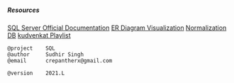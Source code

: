 ##### Resources
[SQL Server Official Documentation](https://docs.microsoft.com/en-us/sql/t-sql/language-reference?view=sql-server-ver15)
[ER Diagram Visualization](https://sqldbm.com/Home/)
[Normalization](https://www.essentialsql.com/database-normalization/)
[DB](https://github.com/crepantherx/db)
[kudvenkat Playlist](https://www.youtube.com/watch?v=ZNObiptSMSI&list=PL_nMO-wncU0nYz_BFwHJENd2YWoobA9Ly&ab_channel=kudvenkat)

```
@project    SQL
@author     Sudhir Singh 
@email      crepantherx@gmail.com
```

```
@version    2021.L
```
